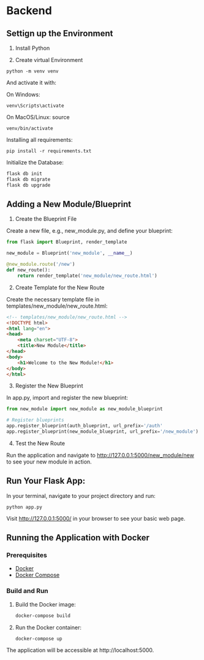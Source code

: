 # Backend

## Settign up the Environment

1. Install Python

2. Create virtual Environment

```
python -m venv venv
```

And activate it with:

On Windows: 

```
venv\Scripts\activate
```

On MacOS/Linux: source 

```
venv/bin/activate
```

Installing all requirements:

```
pip install -r requirements.txt
```

Initialize the Database:

```python
flask db init
flask db migrate
flask db upgrade
```

## Adding a New Module/Blueprint

1. Create the Blueprint File
   
Create a new file, e.g., new_module.py, and define your blueprint:

```python
from flask import Blueprint, render_template

new_module = Blueprint('new_module', __name__)

@new_module.route('/new')
def new_route():
    return render_template('new_module/new_route.html')

```

2. Create Template for the New Route
   
Create the necessary template file in templates/new_module/new_route.html:

```html
<!-- templates/new_module/new_route.html -->
<!DOCTYPE html>
<html lang="en">
<head>
    <meta charset="UTF-8">
    <title>New Module</title>
</head>
<body>
    <h1>Welcome to the New Module!</h1>
</body>
</html>
```

3. Register the New Blueprint
   
In app.py, import and register the new blueprint:

```python
from new_module import new_module as new_module_blueprint

# Register blueprints
app.register_blueprint(auth_blueprint, url_prefix='/auth'
app.register_blueprint(new_module_blueprint, url_prefix='/new_module')
```

4. Test the New Route
   
Run the application and navigate to http://127.0.0.1:5000/new_module/new to see your new module in action.

## Run Your Flask App:


In your terminal, navigate to your project directory and run:
```
python app.py
```

Visit http://127.0.0.1:5000/ in your browser to see your basic web page.


## Running the Application with Docker

### Prerequisites
- [Docker](https://www.docker.com/get-started)
- [Docker Compose](https://docs.docker.com/compose/install/)

### Build and Run

1. Build the Docker image:
   
   ```bash
   docker-compose build
   ```
3. Run the Docker container:
   
   ```bash
   docker-compose up
   ```
The application will be accessible at http://localhost:5000.
